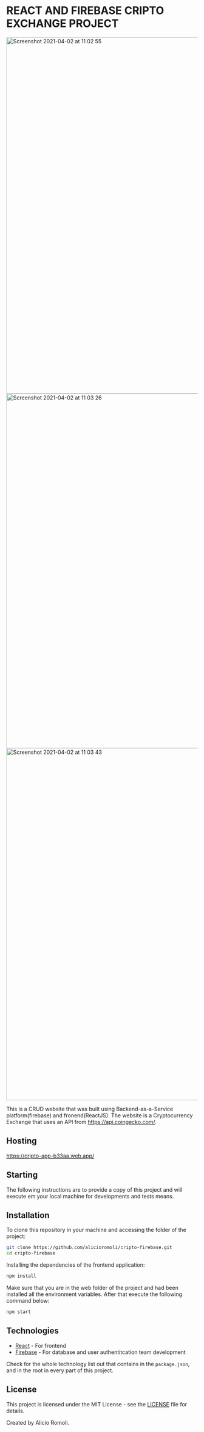 # REACT AND FIREBASE CRIPTO EXCHANGE PROJECT

<img width="935" alt="Screenshot 2021-04-02 at 11 02 55" src="https://user-images.githubusercontent.com/28360817/113406311-300c5900-93a3-11eb-9652-562c4833d218.png">
<img width="930" alt="Screenshot 2021-04-02 at 11 03 26" src="https://user-images.githubusercontent.com/28360817/113406352-3ef30b80-93a3-11eb-9c42-f54f8e19e81c.png">
<img width="924" alt="Screenshot 2021-04-02 at 11 03 43" src="https://user-images.githubusercontent.com/28360817/113406380-4adecd80-93a3-11eb-9511-7a0ff0d4aa79.png">

This is a CRUD website that was built using Backend-as-a-Service platform(firebase) and fronend(ReactJS). The website is a Cryptocurrency Exchange that uses an API from https://api.coingecko.com/.

## Hosting
https://cripto-app-b33aa.web.app/

## Starting
The following instructions are to provide a copy of this project and will execute em your local machine for developments and tests means.

## Installation

To clone this repository in your machine and accessing the folder of the project:

```bash
git clone https://github.com/alicioromoli/cripto-firebase.git
cd cripto-firebase
```
Installing the dependencies of the frontend application:

```bash
npm install
```

Make sure that you are in the web folder of the project and had been installed all the environment variables. After that execute the following command below:

```bash
npm start
```

## Technologies

* [React](https://reactjs.org/) - For frontend
* [Firebase](https://firebase.google.com/) - For database and user authentitcation
team development

Check for the whole technology list out that contains in the `package.json`, and in the root in every part of this project.

## License

This project is licensed under the MIT License - see the [LICENSE](./LICENSE) file for details.


Created by Alicio Romoli.
